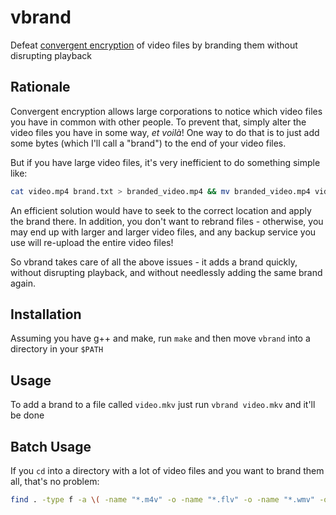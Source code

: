 # vbrand

Defeat [convergent encryption](https://en.wikipedia.org/wiki/Convergent_encryption) of video files by branding them without disrupting playback

## Rationale

Convergent encryption allows large corporations to notice which video files you have in common with other people. To prevent that, simply alter the video files you have in some way, *et voilà*! One way to do that is to just add some bytes (which I'll call a "brand") to the end of your video files.

But if you have large video files, it's very inefficient to do something simple like:

```bash
cat video.mp4 brand.txt > branded_video.mp4 && mv branded_video.mp4 video.mp4
```

An efficient solution would have to seek to the correct location and apply the brand there. In addition, you don't want to rebrand files - otherwise, you may end up with larger and larger video files, and any backup service you use will re-upload the entire video files!

So vbrand takes care of all the above issues - it adds a brand quickly, without disrupting playback, and without needlessly adding the same brand again.

## Installation

Assuming you have g++ and make, run `make` and then move `vbrand` into a directory in your `$PATH`

## Usage

To add a brand to a file called `video.mkv` just run `vbrand video.mkv` and it'll be done

## Batch Usage

If you `cd` into a directory with a lot of video files and you want to brand them all, that's no problem:

```bash
find . -type f -a \( -name "*.m4v" -o -name "*.flv" -o -name "*.wmv" -o -name "*.avi" -o -name "*.mov" -o -name "*.webm" -o -name "*.ogv" -o -name "*.mkv" -o -name "*.mp4" \) -exec vbrand {} \;
```
